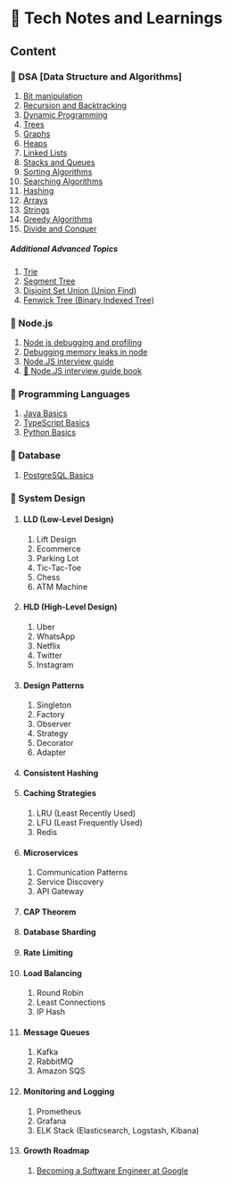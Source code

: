 # 📖 Tech Notes and Learnings
## **Content**

### 🚀 DSA [Data Structure and Algorithms]
1. [Bit manipulation](data-structure-and-algorithms/bit-manipultation.md)
2. [Recursion and Backtracking](data-structure-and-algorithms/recursion-and-backtracking.md)
3. [Dynamic Programming](data-structure-and-algorithms/dynamic-programming.md)
4. [Trees](data-structure-and-algorithms/trees.md)
5. [Graphs](data-structure-and-algorithms/graphs.md)
6. [Heaps](data-structure-and-algorithms/heaps.md)
7. [Linked Lists](data-structure-and-algorithms/linked-lists.md)
8. [Stacks and Queues](data-structure-and-algorithms/stacks-and-queues.md)
9. [Sorting Algorithms](data-structure-and-algorithms/sorting-algorithms.md)
10. [Searching Algorithms](data-structure-and-algorithms/searching-algorithms.md)
11. [Hashing](data-structure-and-algorithms/hashing.md)
12. [Arrays](data-structure-and-algorithms/arrays.md)
13. [Strings](data-structure-and-algorithms/strings.md)
14. [Greedy Algorithms](data-structure-and-algorithms/greedy-algorithms.md)
15. [Divide and Conquer](data-structure-and-algorithms/divide-and-conquer.md)

##### Additional Advanced Topics
1. [Trie](data-structure-and-algorithms/trie.md)
2. [Segment Tree](data-structure-and-algorithms/segment-tree.md)
3. [Disjoint Set Union (Union Find)](data-structure-and-algorithms/disjoint-set-union.md)
4. [Fenwick Tree (Binary Indexed Tree)](data-structure-and-algorithms/fenwick-tree.md)


### 🚀 Node.js 
1. [Node js debugging and profiling](node-js/nodejs-debugging.md)
2. [Debugging memory leaks in node](node-js/memory-leak.md)
3. [Node.JS interview guide](node-js/interview-guide.md)
4. [ 📖 Node.JS interview guide book](node-js/nodejs-inteview-guide.pdf)

### 🚀 Programming Languages
1. [Java Basics](languages/java.md)
2. [TypeScript Basics](languages/typescript.md)
3. [Python Basics](languages/python.md)

### 🚀 Database
1. [PostgreSQL Basics](databse/postgresql.md)

### 🚀 System Design
1. #### LLD (Low-Level Design)
    1. Lift Design
    2. Ecommerce 
    3. Parking Lot
    4. Tic-Tac-Toe
    5. Chess 
    6. ATM Machine

2. #### HLD (High-Level Design)
    1. Uber
    2. WhatsApp
    3. Netflix
    4. Twitter
    5. Instagram
3. #### Design Patterns
    1. Singleton
    2. Factory
    3. Observer
    4. Strategy
    5. Decorator
    6. Adapter
4. #### Consistent Hashing
5. #### Caching Strategies
    1. LRU (Least Recently Used)
    2. LFU (Least Frequently Used)
    3. Redis

6. #### Microservices
    1. Communication Patterns
    2. Service Discovery
    3. API Gateway

7. #### CAP Theorem

8. #### Database Sharding

9. #### Rate Limiting

10. #### Load Balancing
    1. Round Robin
    2. Least Connections
    3. IP Hash
11. #### Message Queues
    1. Kafka
    2. RabbitMQ
    3. Amazon SQS

12. #### Monitoring and Logging
    1. Prometheus
    2. Grafana
    3. ELK Stack (Elasticsearch, Logstash, Kibana)
13. #### Growth Roadmap
    1. [Becoming a Software Engineer at Google](roadmaps/swe-roadmap.md)

